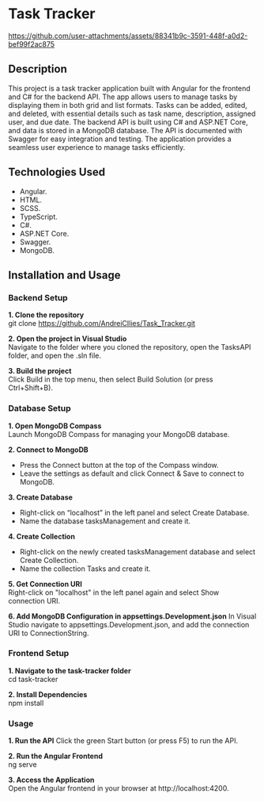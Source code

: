 # Task Tracker
https://github.com/user-attachments/assets/88341b9c-3591-448f-a0d2-bef99f2ac875

## Description

This project is a task tracker application built with Angular for the frontend and C# for the backend API. The app allows users to manage tasks by displaying them in both grid and list formats. Tasks can be added, edited, and deleted, with essential details such as task name, description, assigned user, and due date. The backend API is built using C# and ASP.NET Core, and data is stored in a MongoDB database. The API is documented with Swagger for easy integration and testing. The application provides a seamless user experience to manage tasks efficiently.

## Technologies Used

* Angular.
* HTML.
* SCSS.
* TypeScript.
* C#.
* ASP.NET Core.
* Swagger.
* MongoDB.

## Installation and Usage

### Backend Setup
**1. Clone the repository**  
git clone https://github.com/AndreiCIlies/Task_Tracker.git

**2. Open the project in Visual Studio**  
Navigate to the folder where you cloned the repository, open the TasksAPI folder, and open the .sln file.

**3. Build the project**  
Click Build in the top menu, then select Build Solution (or press Ctrl+Shift+B).

### Database Setup
**1. Open MongoDB Compass**  
Launch MongoDB Compass for managing your MongoDB database.

**2. Connect to MongoDB**  
- Press the Connect button at the top of the Compass window.  
- Leave the settings as default and click Connect & Save to connect to MongoDB.  

**3. Create Database**  
- Right-click on “localhost” in the left panel and select Create Database.
- Name the database tasksManagement and create it.

**4. Create Collection**  
- Right-click on the newly created tasksManagement database and select Create Collection.
- Name the collection Tasks and create it.

**5. Get Connection URI**  
Right-click on "localhost" in the left panel again and select Show connection URI.

**6. Add MongoDB Configuration in appsettings.Development.json**
In Visual Studio navigate to appsettings.Development.json, and add the connection URI to ConnectionString.

### Frontend Setup
**1. Navigate to the task-tracker folder**  
cd task-tracker

**2. Install Dependencies**  
npm install

### Usage
**1. Run the API**
Click the green Start button (or press F5) to run the API.

**2. Run the Angular Frontend**  
ng serve

**3. Access the Application**  
Open the Angular frontend in your browser at http://localhost:4200.
